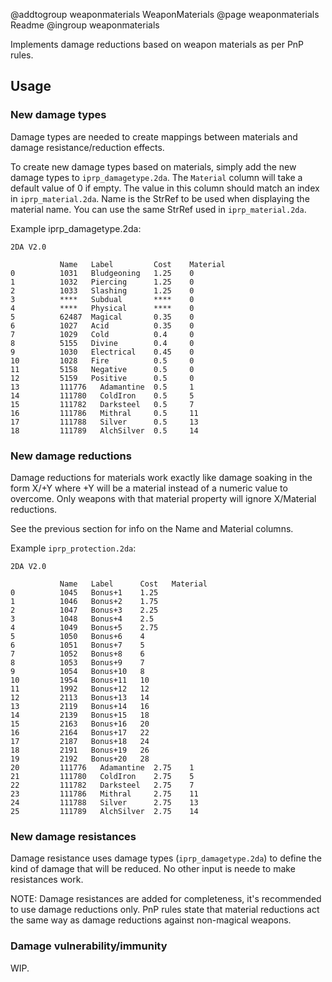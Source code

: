 @addtogroup weaponmaterials WeaponMaterials
@page weaponmaterials Readme
@ingroup weaponmaterials

Implements damage reductions based on weapon materials as per PnP rules.

## Usage
### New damage types
Damage types are needed to create mappings between materials and damage resistance/reduction effects.

To create new damage types based on materials, simply add the new damage types to `iprp_damagetype.2da`. The `Material` column will take a default value of 0 if empty. The value in this column should match an index in `iprp_material.2da`. Name is the StrRef to be used when displaying the material name. You can use the same StrRef used in `iprp_material.2da`.

Example iprp_damagetype.2da:

```
2DA V2.0                               
                                       
           Name   Label         Cost    Material
0          1031   Bludgeoning   1.25    0
1          1032   Piercing      1.25    0
2          1033   Slashing      1.25    0
3          ****   Subdual       ****    0
4          ****   Physical      ****    0
5          62487  Magical       0.35    0
6          1027   Acid          0.35    0
7          1029   Cold          0.4     0
8          5155   Divine        0.4     0
9          1030   Electrical    0.45    0
10         1028   Fire          0.5     0
11         5158   Negative      0.5     0
12         5159   Positive      0.5     0
13         111776   Adamantine  0.5     1
14         111780   ColdIron    0.5     5
15         111782   Darksteel   0.5     7
16         111786   Mithral     0.5     11
17         111788   Silver      0.5     13
18         111789   AlchSilver  0.5     14

```

### New damage reductions

Damage reductions for materials work exactly like damage soaking in the form X/+Y where +Y will be a material instead of a numeric value to overcome. Only weapons with that material property will ignore X/Material reductions.

See the previous section for info on the Name and Material columns.

Example `iprp_protection.2da`:
```
2DA V2.0                            
                                    
           Name   Label      Cost   Material
0          1045   Bonus+1    1.25   
1          1046   Bonus+2    1.75   
2          1047   Bonus+3    2.25   
3          1048   Bonus+4    2.5    
4          1049   Bonus+5    2.75   
5          1050   Bonus+6    4      
6          1051   Bonus+7    5      
7          1052   Bonus+8    6      
8          1053   Bonus+9    7      
9          1054   Bonus+10   8      
10         1954   Bonus+11   10     
11         1992   Bonus+12   12     
12         2113   Bonus+13   14     
13         2119   Bonus+14   16     
14         2139   Bonus+15   18     
15         2163   Bonus+16   20     
16         2164   Bonus+17   22     
17         2187   Bonus+18   24     
18         2191   Bonus+19   26     
19         2192   Bonus+20   28     
20         111776   Adamantine  2.75    1
21         111780   ColdIron    2.75    5
22         111782   Darksteel   2.75    7
23         111786   Mithral     2.75    11
24         111788   Silver      2.75    13
25         111789   AlchSilver  2.75    14
```

### New damage resistances
Damage resistance uses damage types (`iprp_damagetype.2da`) to define the kind of damage that will be reduced. No other input is neede to make resistances work.

NOTE: Damage resistances are added for completeness, it's recommended to use damage reductions only. PnP rules state that material reductions act the same way as damage reductions against non-magical weapons.

### Damage vulnerability/immunity
WIP.